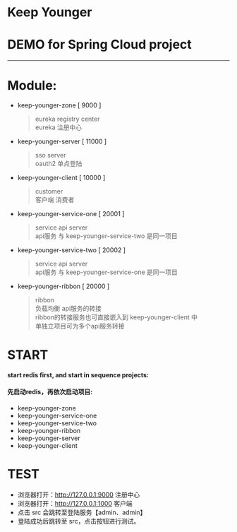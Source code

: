 # Keep Younger 
# DEMO for Spring Cloud project

---

# Module:
* keep-younger-zone [ 9000 ]
    > eureka registry center  
       eureka 注册中心
    
* keep-younger-server [ 11000 ]
    > sso server  
      oauth2 单点登陆
    
* keep-younger-client [ 10000 ]
    > customer  
      客户端 消费者

* keep-younger-service-one [ 20001 ]
    > service api server  
      api服务 与 keep-younger-service-two 是同一项目
    
* keep-younger-service-two [ 20002 ]
    > service api server  
      api服务 与 keep-younger-service-one 是同一项目
    
* keep-younger-ribbon [ 20000 ]
    > ribbon  
      负载均衡 api服务的转接  
      ribbon的转接服务也可直接嵌入到 keep-younger-client 中  
      单独立项目可为多个api服务转接
      
# START
#### start redis first, and start in sequence projects:
#### 先启动redis，再依次启动项目:
* keep-younger-zone
* keep-younger-service-one
* keep-younger-service-two
* keep-younger-ribbon
* keep-younger-server
* keep-younger-client

# TEST
* 浏览器打开：http://127.0.0.1:9000 注册中心
* 浏览器打开：http://127.0.0.1:1000 客户端
* 点击 src 会跳转至登陆服务【admin、admin】
* 登陆成功后跳转至 src，点击按钮进行测试。
